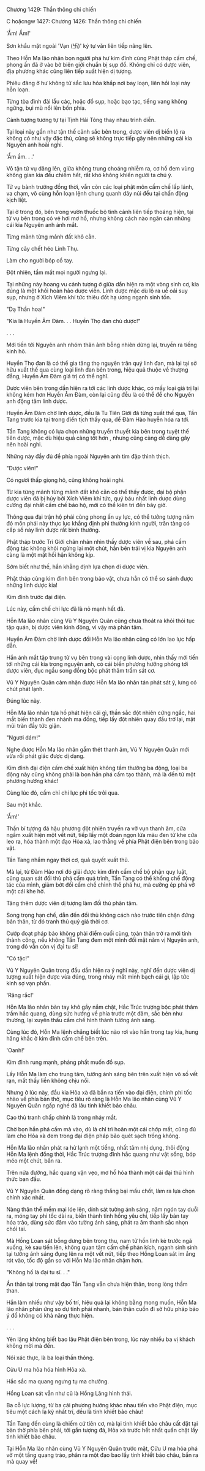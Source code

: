 




Chương 1429: Thần thông chi chiến


C hoặcngw 1427: Chương 1426: Thần thông chi chiến

'Ầm! Ầm!'

Sơn khẩu mặt ngoài 'Vạn (卐)' ký tự văn liên tiếp nâng lên.

Theo Hỗn Ma lão nhân bọn người phá hư kim đỉnh cùng Phật tháp cấm chế, phong ấn đã ở vào bờ biên giới chuẩn bị sụp đổ. Không chỉ có dược viên, địa phương khác cũng liên tiếp xuất hiện dị tượng.

Phiêu đãng ở hư không tử sắc lưu hỏa khắp nơi bay loạn, liên hồi loại này hỗn loạn.

Từng tòa đình đài lầu các, hoặc đổ sụp, hoặc bạo tạc, tiếng vang không ngừng, bụi mù nổi lên bốn phía.

Cảnh tượng tương tự tại Tịnh Hải Tông thay nhau trình diễn.

Tại loại này gần như tận thế cảnh sắc bên trong, dược viên dị biến lộ ra không có như vậy đặc thù, cũng sẽ không trực tiếp gây nên những cái kia Nguyên anh hoài nghi.

'Ầm ầm. . .'

Vô tận tử vụ dâng lên, giữa không trung choáng nhiễm ra, cơ hồ đem vùng không gian kia đều chiếm hết, rất khó không khiến người ta chú ý.

Tử vụ bành trướng đồng thời, vẫn còn các loại phật môn cấm chế lấp lánh, va chạm, vô cùng hỗn loạn lệnh chung quanh dãy núi đều tại chấn động kịch liệt.

Tại ở trong đó, bên trong vườn thuốc bộ tình cảnh liên tiếp thoáng hiện, tại tử vụ bên trong có vẻ hơi mơ hồ, nhưng không cách nào ngăn cản những cái kia Nguyên anh ánh mắt.

Từng mảnh từng mảnh đất khô cằn.

Từng cây chết héo Linh Thụ.

Làm cho người bóp cổ tay.

Đột nhiên, tầm mắt mọi người ngưng lại.

Tại những này hoang vu cảnh tượng ở giữa dần hiện ra một vòng sinh cơ, kia đúng là một khối hoàn hảo dược viên. Linh dược mặc dù lộ ra uể oải suy sụp, nhưng ở Xích Viêm khí tức thiêu đốt hạ ương ngạnh sinh tồn.

"Dạ Thần hoa!"

"Kia là Huyền Âm Đàm. . . Huyền Thọ đan chủ dược!"

. . .

Mới tiến tới Nguyên anh nhóm thân ảnh bỗng nhiên dừng lại, truyền ra tiếng kinh hô.

Huyền Thọ đan là có thể gia tăng thọ nguyên trân quý linh đan, mà lại tại sở hữu xuất thế qua cùng loại linh đan bên trong, hiệu quả thuộc về thượng đẳng, Huyền Âm Đàm giá trị có thể nghĩ.

Dược viên bên trong dần hiện ra tới các linh dược khác, có mấy loại giá trị lại không kém hơn Huyền Âm Đàm, còn lại cũng đều là có thể để cho Nguyên anh động tâm linh dược.

Huyền Âm Đàm chờ linh dược, đều là Tu Tiên Giới đã từng xuất thế qua, Tần Tang trước kia tại trong điển tịch thấy qua, để Đàm Hào huyễn hóa ra tới.

Tần Tang không có lựa chọn những truyền thuyết kia bên trong tuyệt thế tiên dược, mặc dù hiệu quả càng tốt hơn , nhưng cũng càng dễ dàng gây nên hoài nghi.

Những này đầy đủ để phía ngoài Nguyên anh tim đập thình thịch.

"Dược viên!"

Có người thấp giọng hô, cũng không hoài nghi.

Từ kia từng mảnh từng mảnh đất khô cằn có thể thấy được, đại bộ phận dược viên đã bị hủy bởi Xích Viêm khí tức, quý báu nhất linh dược dùng cường đại nhất cấm chế bảo hộ, mới có thể kiên trì đến bây giờ.

Thông qua đại trận hộ phái cùng phong ấn uy lực, có thể tưởng tượng năm đó môn phái này thực lực khẳng định phi thường kinh người, trân tàng có cấp số này linh dược rất bình thường.

Phật tháp trước Trì Giới chân nhân nhìn thấy dược viên về sau, phá cấm động tác không khỏi ngừng lại một chút, hắn bên trái vị kia Nguyên anh càng là một mặt hối hận không kịp.

Sớm biết như thế, hắn khẳng định lựa chọn đi dược viên.

Phật tháp cùng kim đỉnh bên trong bảo vật, chưa hẳn có thể so sánh được những linh dược kia!

Kim đỉnh trước đại điện.

Lúc này, cấm chế chi lực đã là nỏ mạnh hết đà.

Hỗn Ma lão nhân cùng Vũ Y Nguyên Quân cũng chưa thoát ra khỏi thói tục tập quán, bị dược viên kinh động, vì vậy mà phân tâm.

Huyền Âm Đàm chờ linh dược đối Hỗn Ma lão nhân cũng có lớn lao lực hấp dẫn.

Hắn ánh mắt tập trung tử vụ bên trong vài cọng linh dược, nhìn thấy mới tiến tới những cái kia trong nguyên anh, có cải biến phương hướng phóng tới dược viên, đục ngầu song đồng bộc phát thâm trầm sát cơ.

Vũ Y Nguyên Quân cảm nhận được Hỗn Ma lão nhân tán phát sát ý, lưng có chút phát lạnh.

Đúng lúc này.

Hỗn Ma lão nhân tựa hồ phát hiện cái gì, thần sắc đột nhiên cứng ngắc, hai mắt biến thành đen nhánh ma đồng, tiếp lấy đột nhiên quay đầu trở lại, mặt mũi tràn đầy tức giận.

"Ngươi dám!"

Nghe được Hỗn Ma lão nhân gầm thét thanh âm, Vũ Y Nguyên Quân mới vừa rồi phát giác được dị dạng.

Kim đỉnh đại điện cấm chế xuất hiện không tầm thường ba động, loại ba động này cũng không phải là bọn hắn phá cấm tạo thành, mà là đến từ một phương hướng khác!

Cùng lúc đó, cấm chỉ chi lực phi tốc trôi qua.

Sau một khắc.

'Ầm!'

Thần bí tượng đá hậu phương đột nhiên truyền ra vỡ vụn thanh âm, cửa ngầm xuất hiện một vết nứt, tiếp lấy một đoàn ngọn lửa màu đen từ khe cửa leo ra, hóa thành một đạo Hỏa xà, lao thẳng về phía Phật điện bên trong bảo vật.

Tần Tang nhắm ngay thời cơ, quả quyết xuất thủ.

Mà lại, từ Đàm Hào nơi đó giải được kim đỉnh cấm chế bộ phận quy luật, cũng quan sát đối thủ phá cấm quá trình, Tần Tang có thể khống chế động tác của mình, giảm bớt đối cấm chế chỉnh thể phá hư, mà cưỡng ép phá vỡ một cái khe hở.

Tăng thêm dược viên dị tượng làm đối thủ phân tâm.

Song trọng hạn chế, dẫn đến đối thủ không cách nào trước tiên chặn đứng bản thân, từ đó tranh thủ quý giá thời cơ.

Cướp đoạt pháp bảo không phải điểm cuối cùng, toàn thân trở ra mới tính thành công, nếu không Tần Tang đem một mình đối mặt năm vị Nguyên anh, trong đó vẫn còn vị đại tu sĩ!

"Có tặc!"

Vũ Y Nguyên Quân trong đầu dần hiện ra ý nghĩ này, nghĩ đến dược viên dị tượng xuất hiện được vừa đúng, trong nháy mắt minh bạch cái gì, lập tức kinh sợ vạn phần.

'Răng rắc!'

Hỗn Ma lão nhân bàn tay khô gầy nắm chặt, Hắc Trúc trượng bộc phát thâm trầm hắc quang, dùng sức hướng về phía trước một đâm, sắc bén như thương, lại xuyên thấu cấm chế hình thành tường ánh sáng.

Cùng lúc đó, Hỗn Ma lệnh chẳng biết lúc nào rơi vào hắn trong tay kia, hung hăng khắc ở kim đỉnh cấm chế bên trên.

'Oanh!'

Kim đỉnh rung mạnh, phảng phất muốn đổ sụp.

Lấy Hỗn Ma làm cho trung tâm, tường ánh sáng bên trên xuất hiện vô số vết rạn, mắt thấy liền không chịu nổi.

Nhưng ở lúc này, đầu kia Hỏa xà đã bắn ra tiến vào đại điện, chính phi tốc nhào về phía bàn thờ, mục tiêu rõ ràng là Hỗn Ma lão nhân cùng Vũ Y Nguyên Quân ngấp nghé đã lâu tinh khiết bảo châu.

Cao thủ tranh chấp chính là trong nháy mắt.

Chờ bọn hắn phá cấm mà vào, dù là chỉ trì hoãn một cái chớp mắt, cũng đủ làm cho Hỏa xà đem trong đại điện pháp bảo quét sạch trống không.

Hỗn Ma lão nhân phát ra hừ lạnh một tiếng, nhất tâm nhị dụng, thôi động Hỗn Ma lệnh đồng thời, Hắc Trúc trượng đỉnh hắc quang như vật sống, bóp méo một chút, bắn ra.

Trên nửa đường, hắc quang vặn vẹo, mơ hồ hóa thành một cái đại thủ hình thức ban đầu.

Vũ Y Nguyên Quân đồng dạng rõ ràng thắng bại mấu chốt, làm ra lựa chọn chính xác nhất.

Nàng thân thể mềm mại lóe lên, dính sát tường ánh sáng, năm ngón tay duỗi ra, móng tay phi tốc dài ra, biến thành tinh hồng yêu chỉ, tiếp lấy bàn tay hóa trảo, dùng sức đâm vào tường ánh sáng, phát ra âm thanh sắc nhọn chói tai.

Mà Hồng Loan sát bỗng dưng bên trong thu, nam tử hồn linh kẻ trước ngã xuống, kẻ sau tiến lên, không quan tâm cấm chế phản kích, ngạnh sinh sinh tại tường ánh sáng đụng lên ra một vết nứt, tiếp theo Hồng Loan sát im ắng rót vào, tốc độ gần so với Hỗn Ma lão nhân chậm hơn.

"Không hổ là đại tu sĩ. . ."

Ẩn thân tại trong mật đạo Tần Tang vẫn chưa hiện thân, trong lòng thầm than.

Hắn làm nhiều như vậy bố trí, hiệu quả lại không bằng mong muốn, Hỗn Ma lão nhân phản ứng so dự tính phải nhanh, bản thân cuốn đi sở hữu pháp bảo ý đồ không có khả năng thực hiện.

. . .

Yên lặng không biết bao lâu Phật điện bên trong, lúc này nhiều ba vị khách không mời mà đến.

Nói xác thực, là ba loại thần thông.

Cửu U ma hỏa hóa hình Hỏa xà.

Hắc sắc ma quang ngưng tụ ma chưởng.

Hồng Loan sát vẫn như cũ là Hồng Lăng hình thái.

Ba cỗ lực lượng, từ ba cái phương hướng khác nhau tiến vào Phật điện, mục tiêu một cách lạ kỳ nhất trí, đều là tinh khiết bảo châu!

Tần Tang đến cùng là chiếm cứ tiên cơ, mà lại tinh khiết bảo châu cất đặt tại bàn thờ phía bên phải, tới gần tượng đá, Hỏa xà trước hết nhất quấn chặt lấy tinh khiết bảo châu.

Tại Hỗn Ma lão nhân cùng Vũ Y Nguyên Quân trước mặt, Cửu U ma hỏa phá vỡ một tầng quang tráo, phân ra một đạo bao lấy tinh khiết bảo châu, bắn ra mà quay về!




